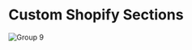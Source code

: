 # Custom Shopify Sections

![Group 9](https://github.com/user-attachments/assets/91f53ba1-2d95-4989-af02-9d982dd3adbb)
